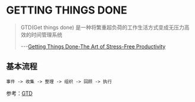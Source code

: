 # GETTING THINGS DONE

> GTD(Get things done) 是一种将繁重超负荷的工作生活方式变成无压力高效的时间管理系统  
>
> ---[Getting Things Done-The Art of Stress-Free Productivity](http://transhumanism-russia.ru/documents/books/gtd/Getting_Things_Done_-_The_Art_Of_Stress-Free_Productivity.pdf) 

## 基本流程

`事件 -> 收集 -> 整理 -> 组织 -> 回顾 -> 执行`

参考：[GTD](http://www.cnblogs.com/holbrook/archive/2012/02/09/GTD.html)
